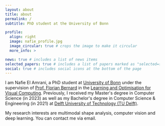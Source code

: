 ```yaml
---
layout: about
title: about
permalink: /
subtitle: PhD student at the University of Bonn

profile:
  align: right
  image: nafie_profile.jpg
  image_circular: true # crops the image to make it circular
  more_info: >

news: true # includes a list of news items
selected_papers: true # includes a list of papers marked as "selected={true}"
social: true # includes social icons at the bottom of the page
---
```


I am Nafie El Amrani, a PhD student at <a href='https://www.uni-bonn.de/'>University of Bonn</a> under the supervision of <a href='https://scholar.google.de/citations?user=9GrQ2KYAAAAJ'>Prof. Florian Bernard</a> in the <a href='https://lovc.cs.uni-bonn.de/'>Learning and Optimisation for Visual Computing</a>. Previously, I received my Master's degree in Computer Science (in 2023) as well as my Bachelor's degree in Computer Science & Engineering (in 2021) at <a href='https://www.uni-bonn.de/'>Delft University of Technology (TU Delft)</a>.

My research interests are multimodal shape analysis, computer vision and deep learning. You can contact me via email.
